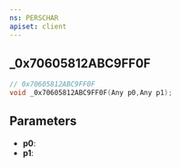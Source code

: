```yaml
---
ns: PERSCHAR
apiset: client
---
```

## _0x70605812ABC9FF0F

```c
// 0x70605812ABC9FF0F
void _0x70605812ABC9FF0F(Any p0,Any p1);
```


## Parameters
* **p0**:
* **p1**:



